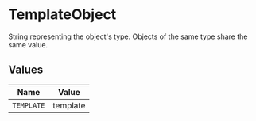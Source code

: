 # TemplateObject

String representing the object's type. Objects of the same type share the same value.



## Values

| Name       | Value      |
| ---------- | ---------- |
| `TEMPLATE` | template   |